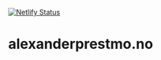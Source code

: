 [![Netlify Status](https://api.netlify.com/api/v1/badges/b374485d-6640-44ac-97e0-34eca50ae892/deploy-status)](https://app.netlify.com/sites/alexanderprestmo/deploys)

# alexanderprestmo.no